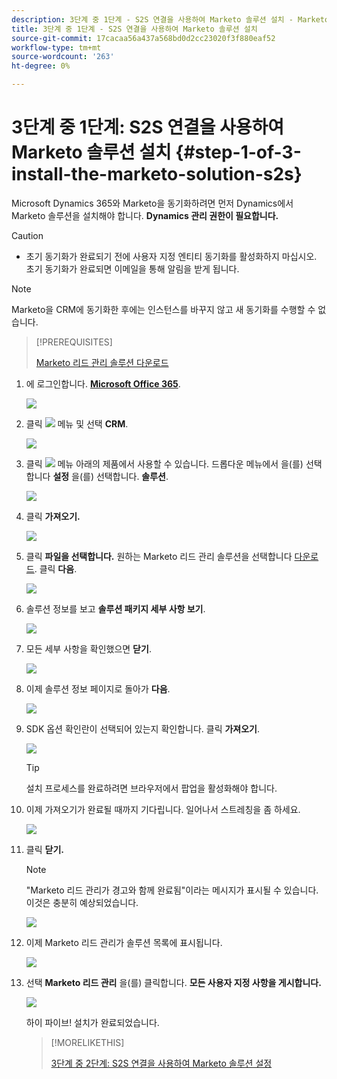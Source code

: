 ```yaml
---
description: 3단계 중 1단계 - S2S 연결을 사용하여 Marketo 솔루션 설치 - Marketo 문서 - 제품 설명서
title: 3단계 중 1단계 - S2S 연결을 사용하여 Marketo 솔루션 설치
source-git-commit: 17cacaa56a437a568bd0d2cc23020f3f880eaf52
workflow-type: tm+mt
source-wordcount: '263'
ht-degree: 0%

---
```


# 3단계 중 1단계: S2S 연결을 사용하여 Marketo 솔루션 설치 {#step-1-of-3-install-the-marketo-solution-s2s}

Microsoft Dynamics 365와 Marketo을 동기화하려면 먼저 Dynamics에서 Marketo 솔루션을 설치해야 합니다. **Dynamics 관리 권한이 필요합니다.**

>[!CAUTION]
>
>* 초기 동기화가 완료되기 전에 사용자 지정 엔티티 동기화를 활성화하지 마십시오. 초기 동기화가 완료되면 이메일을 통해 알림을 받게 됩니다.


>[!NOTE]
>
>Marketo을 CRM에 동기화한 후에는 인스턴스를 바꾸지 않고 새 동기화를 수행할 수 없습니다.

>[!PREREQUISITES]
>
>[Marketo 리드 관리 솔루션 다운로드](/help/marketo/product-docs/crm-sync/microsoft-dynamics-sync/sync-setup/download-the-marketo-lead-management-solution.md)

1. 에 로그인합니다. **[Microsoft Office 365](https://login.microsoftonline.com/)**.

   ![](assets/image2015-3-16-15-3a58-3a55.png)

1. 클릭 ![](assets/image2015-3-16-16-3a1-3a13.png) 메뉴 및 선택 **CRM**.

   ![](assets/image2015-3-16-16-3a0-3a10.png)

1. 클릭 ![](assets/image2015-5-13-10-3a5-3a8.png) 메뉴 아래의 제품에서 사용할 수 있습니다. 드롭다운 메뉴에서 을(를) 선택합니다 **설정** 을(를) 선택합니다. **솔루션**.

   ![](assets/image2015-5-13-10-3a4-3a1.png)

1. 클릭 **가져오기.**

   ![](assets/image2015-3-19-8-3a34-3a8.png)

1. 클릭 **파일을 선택합니다.** 원하는 Marketo 리드 관리 솔루션을 선택합니다 [다운로드](/help/marketo/product-docs/crm-sync/microsoft-dynamics-sync/sync-setup/download-the-marketo-lead-management-solution.md). 클릭 **다음**.

   ![](assets/image2015-10-9-14-3a44-3a14.png)

1. 솔루션 정보를 보고 **솔루션 패키지 세부 사항 보기**.

   ![](assets/image2015-10-9-15-3a4-3a16.png)

1. 모든 세부 사항을 확인했으면 **닫기**.

   ![](assets/image2015-10-9-14-3a57-3a3.png)

1. 이제 솔루션 정보 페이지로 돌아가 **다음**.

   ![](assets/image2015-10-9-14-3a59-3a24.png)

1. SDK 옵션 확인란이 선택되어 있는지 확인합니다. 클릭 **가져오기**.

   ![](assets/image2015-10-9-15-3a7-3a12.png)

   >[!TIP]
   >
   >설치 프로세스를 완료하려면 브라우저에서 팝업을 활성화해야 합니다.

1. 이제 가져오기가 완료될 때까지 기다립니다. 일어나서 스트레칭을 좀 하세요.

   ![](assets/image2015-3-11-11-3a34-3a9.png)

1. 클릭 **닫기.**

   >[!NOTE]
   >
   >&quot;Marketo 리드 관리가 경고와 함께 완료됨&quot;이라는 메시지가 표시될 수 있습니다. 이것은 충분히 예상되었습니다.

   ![](assets/image2015-3-13-9-3a54-3a39.png)

1. 이제 Marketo 리드 관리가 솔루션 목록에 표시됩니다.

   ![](assets/image2015-3-19-8-3a40-3a38.png)

1. 선택 **Marketo 리드 관리** 을(를) 클릭합니다. **모든 사용자 지정 사항을 게시합니다.**

   ![](assets/image2015-3-19-8-3a41-3a21.png)

   하이 파이브! 설치가 완료되었습니다.

   >[!MORELIKETHIS]
   >
   >[3단계 중 2단계: S2S 연결을 사용하여 Marketo 솔루션 설정](/help/marketo/product-docs/crm-sync/microsoft-dynamics-sync/sync-setup/microsoft-dynamics-365-with-s2s-connection/step-2-of-3-set-up.md)
